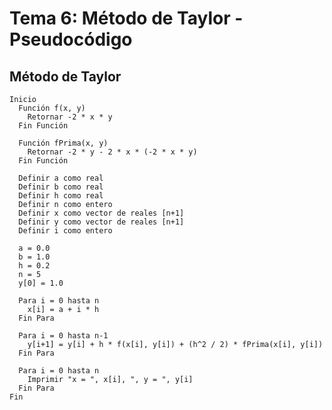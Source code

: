 # Tema 6: Método de Taylor - Pseudocódigo
## Método de Taylor
    Inicio
      Función f(x, y)
        Retornar -2 * x * y
      Fin Función
    
      Función fPrima(x, y)
        Retornar -2 * y - 2 * x * (-2 * x * y)
      Fin Función
    
      Definir a como real
      Definir b como real
      Definir h como real
      Definir n como entero
      Definir x como vector de reales [n+1]
      Definir y como vector de reales [n+1]
      Definir i como entero
    
      a = 0.0
      b = 1.0
      h = 0.2
      n = 5
      y[0] = 1.0
    
      Para i = 0 hasta n
        x[i] = a + i * h
      Fin Para
    
      Para i = 0 hasta n-1
        y[i+1] = y[i] + h * f(x[i], y[i]) + (h^2 / 2) * fPrima(x[i], y[i])
      Fin Para
    
      Para i = 0 hasta n
        Imprimir "x = ", x[i], ", y = ", y[i]
      Fin Para
    Fin
